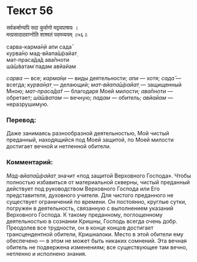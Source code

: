 # Текст 56

सर्वकर्माण्यपि सदा कुर्वाणो मद्व्यपाश्रयः ।  
मत्प्रसादादवाप्नोति शाश्वतं पदमव्ययम् ॥५६॥

сарва-карма̄н̣й апи сада̄  
курва̄н̣о мад-вйапа̄ш́райат̣  
мат-праса̄да̄д ава̄пноти  
ш́а̄ш́ватам̇ падам авйайам

_сарва_ — все; _карма̄н̣и_ — виды деятельности; _апи_ — хотя; _сада̄_ — всегда; _курва̄н̣ат̣_ — делающий; _мат-вйапа̄ш́райат̣_ — защищенный Мною; _мат-праса̄да̄т_ — благодаря Моей милости; _ава̄пноти_ — обретает; _ш́а̄ш́ватам_ — вечную; _падам_ — обитель; _авйайам_ — неразрушимую.

### Перевод:

Даже занимаясь разнообразной деятельностью, Мой чистый преданный, находящийся под Моей защитой, по Моей милости достигает вечной и нетленной обители.

### Комментарий:

_Мад-вйапа̄ш́райат̣_ значит «под защитой Верховного Господа». Чтобы полностью избавиться от материальной скверны, чистый преданный действует под руководством Верховного Господа или Его представителя, духовного учителя. Для чистого преданного не существует ограничений по времени. Он постоянно, круглые сутки, погружен в деятельность, связанную с выполнением указаний Верховного Господа. К такому преданному, поглощенному деятельностью в сознании Кришны, Господь всегда очень добр. Преодолев все трудности, он в конце концов достигает трансцендентной обители, Кришналоки. Место в этой обители ему обеспечено — в этом не может быть никаких сомнений. Эта вечная обитель не подвержена изменениям; все существующее там вечно, нетленно и исполнено знания.